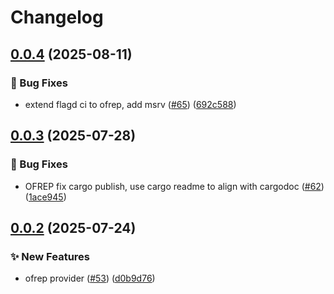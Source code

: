 # Changelog

## [0.0.4](https://github.com/open-feature/rust-sdk-contrib/compare/open-feature-ofrep-v0.0.3...open-feature-ofrep-v0.0.4) (2025-08-11)


### 🐛 Bug Fixes

* extend flagd ci to ofrep, add msrv ([#65](https://github.com/open-feature/rust-sdk-contrib/issues/65)) ([692c588](https://github.com/open-feature/rust-sdk-contrib/commit/692c588bc411ef4f1b8ef1baaca89db9b9df02eb))

## [0.0.3](https://github.com/open-feature/rust-sdk-contrib/compare/open-feature-ofrep-v0.0.2...open-feature-ofrep-v0.0.3) (2025-07-28)


### 🐛 Bug Fixes

* OFREP fix cargo publish, use cargo readme to align with cargodoc ([#62](https://github.com/open-feature/rust-sdk-contrib/issues/62)) ([1ace945](https://github.com/open-feature/rust-sdk-contrib/commit/1ace945139712c81c745410e1f7ee47caa2a6eda))

## [0.0.2](https://github.com/open-feature/rust-sdk-contrib/compare/open-feature-ofrep-v0.0.1...open-feature-ofrep-v0.0.2) (2025-07-24)


### ✨ New Features

* ofrep provider ([#53](https://github.com/open-feature/rust-sdk-contrib/issues/53)) ([d0b9d76](https://github.com/open-feature/rust-sdk-contrib/commit/d0b9d76531698311cc9c4f058de909b5a88628d4))
